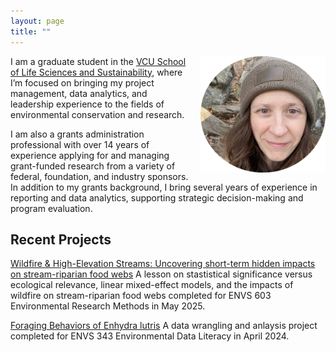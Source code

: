 ```yaml
---
layout: page
title: ""
---
```


<div style="float: right; margin-left: 15px;">
  <img src="/assets/IMG_2623.png" alt="Description of Image" width="200">
</div>

I am a graduate student in the [VCU School of Life Sciences and Sustainability](https://news.vcu.edu/article/2025/03/vcu-establishes-school-of-life-sciences-and-sustainability), where I’m focused on bringing my project management, data analytics, and leadership experience to the fields of environmental conservation and research.

I am also a grants administration professional with over 14 years of experience applying for and managing grant-funded research from a variety of federal, foundation, and industry sponsors.  In addition to my grants background, I bring several years of experience in reporting and data analytics, supporting strategic decision-making and program evaluation.



## **Recent Projects**

[Wildfire & High-Elevation Streams: Uncovering short-term hidden impacts on stream-riparian food webs](https://qubeshub.org/publications/5366/1) A lesson on stastistical significance versus ecological relevance, linear mixed-effect models, and the impacts of wildfire on stream-riparian food webs completed for ENVS 603 Environmental Research Methods in May 2025.

[Foraging Behaviors of Enhydra lutris](http://candice-weber.github.io/C.-Weber-Final-Project.html) A data wrangling and anlaysis project completed for ENVS 343 Environmental Data Literacy in April 2024.


